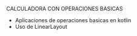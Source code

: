 CALCULADORA CON OPERACIONES BASICAS
- Aplicaciones de operaciones basicas en kotlin
- Uso de LinearLayout
